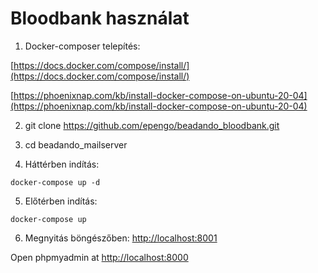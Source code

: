 # Bloodbank használat

1. Docker-composer telepítés:

[https://docs.docker.com/compose/install/](https://docs.docker.com/compose/install/)

[https://phoenixnap.com/kb/install-docker-compose-on-ubuntu-20-04](https://phoenixnap.com/kb/install-docker-compose-on-ubuntu-20-04)

2. git clone https://github.com/epengo/beadando_bloodbank.git

3. cd beadando_mailserver

4. Háttérben indítás:
```
docker-compose up -d
```

5. Előtérben indítás:

```
docker-compose up 
```

6. Megnyitás böngészőben: [http://localhost:8001](http://localhost:8001)


Open phpmyadmin at [http://localhost:8000](http://localhost:8000)

